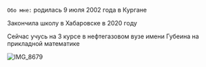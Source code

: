 `Обо мне:`
родилась 9 июля 2002 года в Кургане

Закончила школу в Хабаровске в 2020 году

Сейчас учусь на 3 курсе в нефтегазовом вузе имени Губеина на прикладной математике


![IMG_8679](https://user-images.githubusercontent.com/119812244/215252088-4ab32418-c735-40cb-98e0-a2c113711fc6.JPG)

